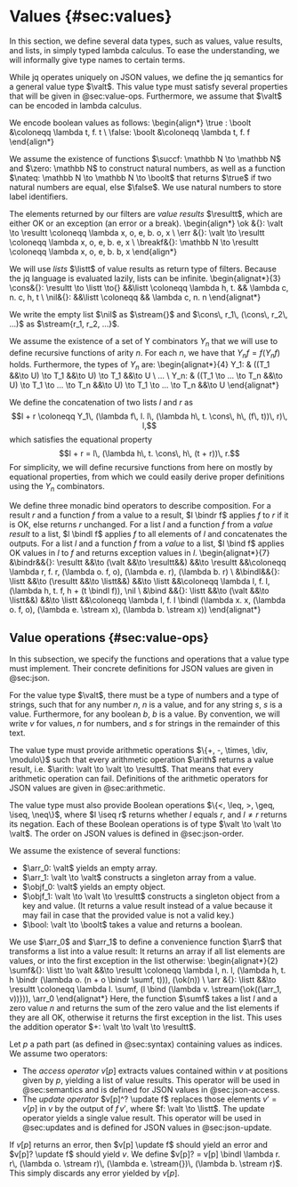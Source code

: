 # Values {#sec:values}

In this section, we define several data types, such as
values, value results, and lists, in simply typed lambda calculus.
To ease the understanding, we will informally give type names to certain terms.

While jq operates uniquely on JSON values,
we define the jq semantics for a general value type $\valt$.
This value type must satisfy several properties that will be given in @sec:value-ops.
Furthermore, we assume that $\valt$ can be encoded in lambda calculus.

We encode boolean values as follows:
\begin{align*}
\true : \boolt &\coloneqq \lambda t\, f. t \\
\false: \boolt &\coloneqq \lambda t\, f. f
\end{align*}

We assume the existence of functions
$\succf: \mathbb N \to \mathbb N$ and
$\zero: \mathbb N$ to construct natural numbers, as well as a function
$\nateq: \mathbb N \to \mathbb N \to \boolt$ that returns
$\true$ if two natural numbers are equal, else $\false$.
We use natural numbers to store label identifiers.

The elements returned by our filters are _value results_ $\resultt$, which are
either OK or an exception (an error or a break).
\begin{align*}
\ok    &{}: \valt \to \resultt \coloneqq \lambda x\, o\, e\, b. o\, x \\
\err   &{}: \valt \to \resultt \coloneqq \lambda x\, o\, e\, b. e\, x \\
\breakf&{}: \mathbb N \to \resultt \coloneqq \lambda x\, o\, e\, b. b\, x
\end{align*}

We will use _lists_ $\listt$ of value results as return type of filters.
Because the jq language is evaluated lazily, lists can be infinite.
\begin{alignat*}{3}
\cons&{}: \resultt \to \listt \to{} &&\listt \coloneqq \lambda h\, t. && \lambda c\, n. c\, h\, t \\
\nil&{}:                                  &&\listt \coloneqq                && \lambda c\, n. n
\end{alignat*}

We write the empty list
$\nil$ as $\stream{}$ and
$\cons\, r_1\, (\cons\, r_2\, ...)$ as $\stream{r_1, r_2, ...}$.

We assume the existence of a set of Y combinators $Y_n$ that we will use to
define recursive functions of arity $n$.
For each $n$, we have that $Y_n f = f (Y_n f)$ holds.
Furthermore, the types of $Y_n$ are:
\begin{alignat*}{4}
Y_1: & ((T_1                 &&\to U) \to T_1                 &&\to U) \to T_1                 &&\to U \\
... \\
Y_n: & ((T_1 \to ... \to T_n &&\to U) \to T_1 \to ... \to T_n &&\to U) \to T_1 \to ... \to T_n &&\to U
\end{alignat*}

We define the concatenation of two lists $l$ and $r$ as
$$l + r \coloneqq Y_1\, (\lambda f\, l. l\, (\lambda h\, t. \cons\, h\, (f\, t))\, r)\, l,$$
which satisfies the equational property
$$l + r = l\, (\lambda h\, t. \cons\, h\, (t + r))\, r.$$
For simplicity, we will define recursive functions from here on mostly by equational properties,
from which we could easily derive proper definitions using the $Y_n$ combinators.

We define three monadic bind operators to describe composition.
For a result $r$ and a function $f$ from a value to a result,
$l \bindr f$ applies $f$ to $r$ if it is OK, else returns $r$ unchanged.
For a list $l$ and a function $f$ from a _value result_ to a list,
$l \bindl f$ applies $f$ to all elements of $l$ and concatenates the outputs.
For a list $l$ and a function $f$ from a _value_ to a list,
$l \bind f$ applies OK values in $l$ to $f$ and returns exception values in $l$.
\begin{alignat*}{7}
&\bindr&&{}: \resultt &&\to (\valt &&\to \resultt&&) &&\to \resultt &&\coloneqq \lambda r\, f. r\, (\lambda o. f\, o)\, (\lambda e. r)\, (\lambda b. r) \\
&\bindl&&{}: \listt &&\to (\resultt &&\to \listt&&) &&\to \listt &&\coloneqq \lambda l\, f. l\, (\lambda h\, t. f\, h + (t \bindl f))\, \nil \\
&\bind &&{}: \listt &&\to (\valt &&\to \listt&&) &&\to \listt &&\coloneqq \lambda l\, f. l \bindl (\lambda x. x\, (\lambda o. f\, o)\, (\lambda e. \stream x)\, (\lambda b. \stream x))
\end{alignat*}


## Value operations {#sec:value-ops}

In this subsection, we specify the functions and operations
that a value type must implement.
Their concrete definitions for JSON values are given in @sec:json.

For the value type $\valt$, there must be a type of numbers and a type of strings, such that
for any number $n$, $n$ is a value, and
for any string $s$, $s$ is a value.
Furthermore, for any boolean $b$, $b$ is a value.
By convention, we will write
$v$ for values,
$n$ for numbers, and
$s$ for strings
in the remainder of this text.

The value type must provide arithmetic operations $\{+, -, \times, \div, \modulo\}$
such that every arithmetic operation $\arith$ returns a value result, i.e.
$\arith: \valt \to \valt \to \resultt$.
That means that every arithmetic operation can fail.
Definitions of the arithmetic operators for JSON values are given in @sec:arithmetic.

The value type must also provide Boolean operations
$\{<, \leq, >, \geq, \iseq, \neq\}$, where
$l \iseq r$ returns whether $l$ equals $r$, and
$l \neq r$ returns its negation.
Each of these Boolean operations is of type $\valt \to \valt \to \valt$.
The order on JSON values is defined in @sec:json-order.

We assume the existence of several functions:

- $\arr_0: \valt$ yields an empty array.
- $\arr_1: \valt \to \valt$ constructs a singleton array from a value.
- $\objf_0: \valt$ yields an empty object.
- $\objf_1: \valt \to \valt \to \resultt$ constructs a singleton object from a key and value.
  (It returns a value result instead of a value because it
  may fail in case that the provided value is not a valid key.)
- $\bool: \valt \to \boolt$ takes a value and returns a boolean.

We use $\arr_0$ and $\arr_1$ to define a convenience function $\arr$
that transforms a list into a value result:
It returns an array if all list elements are values, or into
the first exception in the list otherwise:
\begin{alignat*}{2}
\sumf&{}: \listt \to \valt &&\to \resultt \coloneqq \lambda l\, n. l\, (\lambda h\, t. h \bindr (\lambda o. (n + o \bindr \sumf\, t)))\, (\ok(n)) \\
\arr &{}: \listt           &&\to \resultt \coloneqq \lambda l. \sumf\, (l \bind (\lambda v. \stream{\ok((\arr_1\, v))}))\, \arr_0
\end{alignat*}
Here, the function $\sumf$ takes a list $l$ and a zero value $n$ and
returns the sum of the zero value and the list elements if they are all OK,
otherwise it returns the first exception in the list.
This uses the addition operator $+: \valt \to \valt \to \resultt$.

Let $p$ a path part (as defined in @sec:syntax) containing values as indices.
We assume two operators:

- The _access operator_ $v[p]$ extracts values contained within $v$
  at positions given by $p$, yielding a list of value results.
  This operator will be used in @sec:semantics and
  is defined for JSON values in @sec:json-access.
- The _update operator_ $v[p]^? \update f$ replaces
  those elements $v' = v[p]$ in $v$ by
  the output of $f\, v'$, where $f: \valt \to \listt$.
  The update operator yields a single value result.
  This operator will be used in @sec:updates and
  is defined for JSON values in @sec:json-update.

If $v[p]$ returns an error, then
$v[p] \update f$ should yield an error and
$v[p]? \update f$ should yield $v$.
We define $v[p]? = v[p] \bindl \lambda r. r\, (\lambda o. \stream r)\, (\lambda e. \stream{})\, (\lambda b. \stream r)$.
This simply discards any error yielded by $v[p]$.
